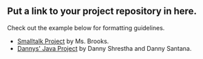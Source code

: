 ## Put a link to your project repository in here.
Check out the example below for formatting guidelines. 

* [Smalltalk Project](https://github.com/lizzybrooks/somerepo) by Ms. Brooks. 
* [Dannys' Java Project](https://github.com/zootsuitproductions/Dannys-Java-Project) by Danny Shrestha and Danny Santana. 
